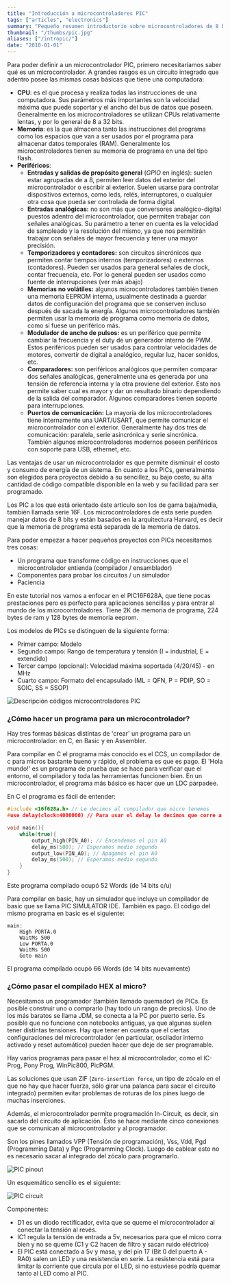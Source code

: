 ```yaml
---
title: "Introducción a microcontroladores PIC"
tags: ["articles", "electronics"]
summary: "Pequeño resumen introductorio sobre microcontroladores de 8 bit, en particular de la familia Microchip PIC16."
thumbnail: "/thumbs/pic.jpg"
aliases: ["/intropic/"]
date: "2010-01-01"
---
```


Para poder definir a un microcontrolador PIC, primero necesitaríamos saber qué es un microcontrolador. A grandes rasgos es un circuito integrado que adentro posee las mismas cosas básicas que tiene una computadora: 
* **CPU**: es el que procesa y realiza todas las instrucciones de una computadora. Sus parámetros más importantes son la velocidad máxima que puede soportar y el ancho del bus de datos que poseen. Generalmente en los microcontroladores se utilizan CPUs relativamente lentas, y por lo general de 8 a 32 bits.
* **Memoria**: es la que almacena tanto las instrucciones del programa como los espacios que van a ser usados por el programa para almacenar datos temporales (RAM). Generalmente los microcontroladores tienen su memoria de programa en una del tipo flash.
* **Periféricos**:
    * **Entradas y salidas de propósito general** (*GPIO* en inglés): suelen estar agrupadas de a 8, permiten leer datos del exterior del microcontrolador o escribir al exterior. Suelen usarse para controlar dispositivos externos, como leds, relés, interruptores, o cualquier otra cosa que pueda ser controlada de forma digital.
    * **Entradas analógicas:** no son más que conversores analógico-digital puestos adentro del microcontrolador, que permiten trabajar con señales analógicas. Su parámetro a tener en cuenta es la velocidad de sampleado y la resolución del mismo, ya que nos permitirán trabajar con señales de mayor frecuencia y tener una mayor precisión.
    * **Temporizadores y contadores:** son circuitos sincrónicos que permiten contar tiempos internos (temporizadores) o externos (contadores). Pueden ser usados para general señales de clock, contar frecuencia, etc. Por lo general pueden ser usados como fuente de interrupciones (ver más abajo)
    * **Memorias no volátiles:** algunos microcontroladores también tienen una memoria EEPROM interna, usualmente destinada a guardar datos de configuración del programa que se conserven incluso después de sacada la energía. Algunos microcontroladores también permiten usar la memoria de programa como memoria de datos, como si fuese un periférico más. 
    * **Modulador de ancho de pulsos:** es un periférico que permite cambiar la frecuencia y el duty de un generador interno de PWM. Estos periféricos pueden ser usados para controlar velocidades de motores, convertir de digital a analógico, regular luz, hacer sonidos, etc. 
    * **Comparadores:** son periféricos analógicos que permiten comparar dos señales analógicas, generalmente una es generada por una tensión de referencia interna y la otra proviene del exterior. Esto nos permite saber cual es mayor y dar un resultado binario dependiendo de la salida del comparador. Algunos comparadores tienen soporte para interrupciones. 
    * **Puertos de comunicación:** La mayoría de los microcontroladores tiene internamente una UART/USART, que permite comunicar el microcontrolador con el exterior. Generalmente hay dos tres de comunicación: paralela, serie asincrónica y serie sincrónica. También algunos microcontroladores modernos poseen periféricos con soporte para USB, ethernet, etc. 


Las ventajas de usar un microcontrolador es que permite disminuir el costo y consumo de energía de un sistema. En cuanto a los PICs, generalmente son elegidos para proyectos debido a su sencillez, su bajo costo, su alta cantidad de código compatible disponible en la web y su facilidad para ser programado.

Los PIC a los que está orientado éste artículo son los de gama baja/media, también llamada serie 16F. Los microcontroladores de esta serie pueden manejar datos de 8 bits y están basados en la arquitectura Harvard, es decir que la memoria de programa está separada de la memoria de datos.

Para poder empezar a hacer pequeños proyectos con PICs necesitamos tres cosas:

* Un programa que transforme código en instrucciones que el microcontrolador entienda (compilador / ensamblador)
* Componentes para probar los circuitos / un simulador
* Paciencia

En este tutorial nos vamos a enfocar en el PIC16F628A, que tiene pocas prestaciones pero es perfecto para aplicaciones sencillas y para entrar al mundo de los microcontroladores. Tiene 2K de memoria de programa, 224 bytes de ram y 128 bytes de memoria eeprom. 

Los modelos de PICs se distinguen de la siguiente forma:

* Primer campo: Modelo
* Segundo campo: Rango de temperatura y tensión (I = industrial, E = extendido)
* Tercer campo (opcional): Velocidad máxima soportada (4/20/45) - en MHz
* Cuarto campo: Formato del encapsulado (ML = QFN, P = PDIP, SO = SOIC, SS = SSOP) 

![Descripción códigos microcontroladores PIC](/images/modelospic.png)

### ¿Cómo hacer un programa para un microcontrolador?
Hay tres formas básicas distintas de 'crear' un programa para un microcontrolador: en C, en Basic y en Assembler.

Para compilar en C el programa más conocido es el CCS, un compilador de c para micros bastante bueno y rápido, el problema es que es pago. El 'Hola mundo!' es un programa de prueba que se hace para verificar que el entorno, el compilador y toda las herramientas funcionen bien. En un microcontrolador, el programa más básico es hacer que un LDC parpadee.

En C el programa es fácil de entender:

```c
#include <16f628a.h> // Le decimos al compilador que micro tenemos
#use delay(clock=4000000) // Para usar el delay le decimos que corre a 4MHz

void main(){
	while(true){
		output_high(PIN_A0); // Encendemos el pin A0
		delay_ms(500); // Esperamos medio segundo
		output_low(PIN_A0); // Apagamos el pin A0
		delay_ms(500); // Esperamos medio segundo
	}
}
```

Este programa compilado ocupó 52 Words (de 14 bits c/u)

Para compilar en basic, hay un simulador que incluye un compilador de basic que se llama PIC SIMULATOR IDE. También es pago. El código del mismo programa en basic es el siguiente:

```basic
main:
	High PORTA.0
	WaitMs 500
	Low PORTA.0
	WaitMs 500
	Goto main
```

El programa compilado ocupó 66 Words (de 14 bits nuevamente)

### ¿Cómo pasar el compilado HEX al micro?

Necesitamos un programador (también llamado quemador) de PICs. Es posible construir uno o comprarlo (hay todo un rango de precios). Uno de los más baratos se llama JDM, se conecta a la PC por puerto serie. Es posible que no funcione con notebooks antiguas, ya que algunas suelen tener distintas tensiones. Hay que tener en cuenta que el ciertas configuraciones del microcontrolador (en particular, oscilador interno activado y reset automático) pueden hacer que deje de ser programable.

Hay varios programas para pasar el hex al microcontrolador, como el IC-Prog, Pony Prog, WinPic800, PicPGM. 

Las soluciones que usan ZIF (`Zero-insertion force`, un tipo de zócalo en el que no hay que hacer fuerza, sólo girar una palanca para sacar el circuito integrado) permiten evitar problemas de roturas de los pines luego de muchas inserciones.

Además, el microcontrolador permite programación In-Circuit, es decir, sin sacarlo del circuito de aplicación. Ésto se hace mediante cinco conexiones que se comunican al microcontrolador y al programador.

Son los pines llamados VPP (Tensión de programación), Vss, Vdd, Pgd (Programming Data) y Pgc (Programming Clock). Luego de cablear esto no es necesario sacar al integrado del zócalo para programarlo.

![PIC pinout](/images/picpinout.jpg)

Un esquemático sencillo es el siguiente:

![PIC circuit](/images/piccircuit.png)

Componentes:

* D1 es un diodo rectificador, evita que se queme el microcontrolador al conectar la tensión al revés.
* IC1 regula la tensión de entrada a 5v, necesarios para que el micro corra bien y no se queme (C1 y C2 hacen de filtro y sacan ruido eléctrico)
* El PIC está conectado a 5v y masa, y del pin 17 (Bit 0 del puerto A - RA0) salen un LED y una resistencia en serie. La resistencia está para limitar la corriente que circula por el LED, si no estuviese podría quemar tanto al LED como al PIC.
